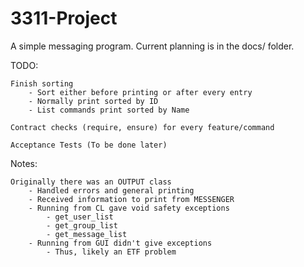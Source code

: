 # 3311-Project

A simple messaging program. Current planning is in the docs/ folder.

TODO:

	Finish sorting
		- Sort either before printing or after every entry
		- Normally print sorted by ID
		- List commands print sorted by Name
	
	Contract checks (require, ensure) for every feature/command

	Acceptance Tests (To be done later)

Notes:

	Originally there was an OUTPUT class
		- Handled errors and general printing
		- Received information to print from MESSENGER
		- Running from CL gave void safety exceptions
			- get_user_list
			- get_group_list
			- get_message_list
		- Running from GUI didn't give exceptions
			- Thus, likely an ETF problem
